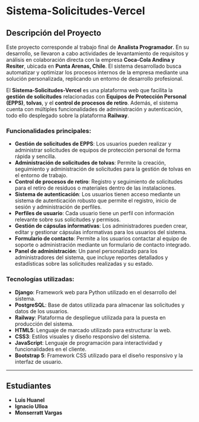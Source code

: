 # Sistema-Solicitudes-Vercel

## Descripción del Proyecto

Este proyecto corresponde al trabajo final de **Analista Programador**. En su desarrollo, se llevaron a cabo actividades de levantamiento de requisitos y análisis en colaboración directa con la empresa **Coca-Cola Andina y Resiter**, ubicada en **Punta Arenas, Chile**. El sistema desarrollado busca automatizar y optimizar los procesos internos de la empresa mediante una solución personalizada, replicando un entorno de desarrollo profesional.

El **Sistema-Solicitudes-Vercel** es una plataforma web que facilita la **gestión de solicitudes** relacionadas con **Equipos de Protección Personal (EPPS)**, **tolvas**, y el **control de procesos de retiro**. Además, el sistema cuenta con múltiples funcionalidades de administración y autenticación, todo ello desplegado sobre la plataforma **Railway**.

### Funcionalidades principales:

- **Gestión de solicitudes de EPPS**: Los usuarios pueden realizar y administrar solicitudes de equipos de protección personal de forma rápida y sencilla.
- **Administración de solicitudes de tolvas**: Permite la creación, seguimiento y administración de solicitudes para la gestión de tolvas en el entorno de trabajo.
- **Control de procesos de retiro**: Registro y seguimiento de solicitudes para el retiro de residuos o materiales dentro de las instalaciones.
- **Sistema de autenticación**: Los usuarios tienen acceso mediante un sistema de autenticación robusto que permite el registro, inicio de sesión y administración de perfiles.
- **Perfiles de usuario**: Cada usuario tiene un perfil con información relevante sobre sus solicitudes y permisos.
- **Gestión de cápsulas informativas**: Los administradores pueden crear, editar y gestionar cápsulas informativas para los usuarios del sistema.
- **Formulario de contacto**: Permite a los usuarios contactar al equipo de soporte o administración mediante un formulario de contacto integrado.
- **Panel de administración**: Un panel personalizado para los administradores del sistema, que incluye reportes detallados y estadísticas sobre las solicitudes realizadas y su estado.

### Tecnologías utilizadas:

- **Django**: Framework web para Python utilizado en el desarrollo del sistema.
- **PostgreSQL**: Base de datos utilizada para almacenar las solicitudes y datos de los usuarios.
- **Railway**: Plataforma de despliegue utilizada para la puesta en producción del sistema.
- **HTML5**: Lenguaje de marcado utilizado para estructurar la web.
- **CSS3**: Estilos visuales y diseño responsivo del sistema.
- **JavaScript**: Lenguaje de programación para interactividad y funcionalidades en el cliente.
- **Bootstrap 5**: Framework CSS utilizado para el diseño responsivo y la interfaz de usuario.

---

## Estudiantes

- **Luis Huanel**
- **Ignacio Ulloa**
- **Monserratt Vargas**

